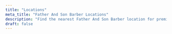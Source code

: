 ```yaml
---
title: "Locations"
meta_title: "Father And Son Barber Locations"
description: "Find the nearest Father And Son Barber location for premium grooming services."
draft: false
---
```

